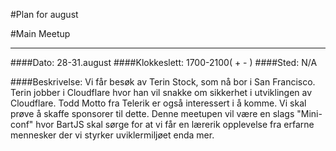 #Plan for august

#Main Meetup 

***

####Dato: 28-31.august
####Klokkeslett: 1700-2100( + - )
####Sted: N/A

####Beskrivelse: Vi får besøk av Terin Stock, som nå bor i San Francisco. Terin jobber i Cloudflare hvor han vil snakke om sikkerhet i utviklingen av Cloudflare.
Todd Motto fra Telerik er også interessert i å komme. Vi skal prøve å skaffe sponsorer til dette. Denne meetupen vil være en slags "Mini-conf" hvor BartJS skal sørge for at vi får en lærerik opplevelse fra erfarne mennesker der vi styrker uviklermiljøet enda mer.
